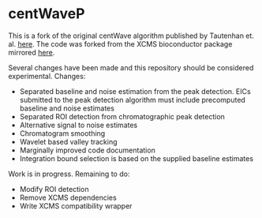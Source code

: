 # centWaveP

This is a fork of the original centWave algorithm published by Tautenhan et. al. [here](http://bmcbioinformatics.biomedcentral.com/articles/10.1186/1471-2105-9-504). The code was forked from the XCMS bioconductor package mirrored [here](https://github.com/sneumann/xcms).

Several changes have been made and this repository should be considered experimental.  Changes:

 - Separated baseline and noise estimation from the peak detection.  EICs submitted to the peak detection algorithm must include precomputed baseline and noise estimates
 - Separated ROI detection from chromatographic peak detection
 - Alternative signal to noise estimates
 - Chromatogram smoothing
 - Wavelet based valley tracking
 - Marginally improved code documentation
 - Integration bound selection is based on the supplied baseline estimates

Work is in progress. Remaining to do:

 - Modify ROI detection
 - Remove XCMS dependencies
 - Write XCMS compatibility wrapper